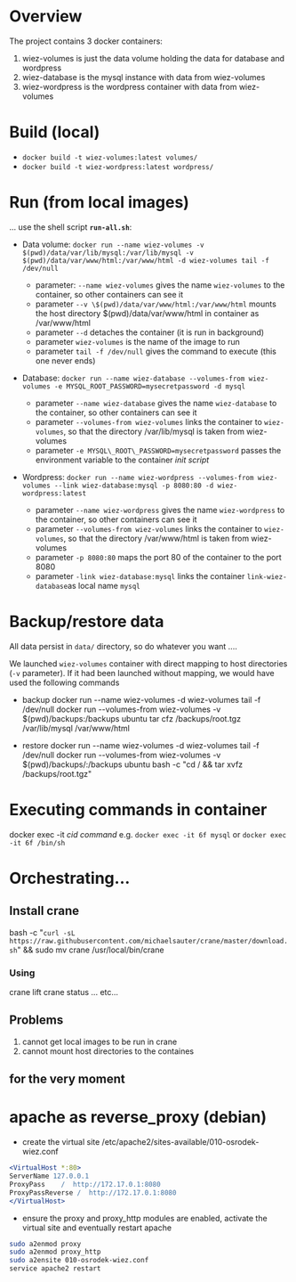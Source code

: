 # Overview 
The project contains 3 docker containers:
1. wiez-volumes is just the data volume holding the data for database and wordpress
2. wiez-database is the mysql instance with data from wiez-volumes
3. wiez-wordpress is the wordpress container with data from wiez-volumes

# Build (local)
* `docker build -t wiez-volumes:latest volumes/` 
* `docker build -t wiez-wordpress:latest wordpress/`

# Run (from local images)
... use the shell script **`run-all.sh`**:

* Data volume: `docker run --name wiez-volumes -v $(pwd)/data/var/lib/mysql:/var/lib/mysql -v $(pwd)/data/var/www/html:/var/www/html -d wiez-volumes tail -f /dev/null`
    + parameter: `--name wiez-volumes` gives the name `wiez-volumes` to the container, so other containers can see it
    + parameter `--v \$(pwd)/data/var/www/html:/var/www/html` mounts the host directory $(pwd)/data/var/www/html in container as /var/www/html 
    + parameter `--d` detaches the container (it is run in background)
    + parameter `wiez-volumes` is the name of the image to run
    + parameter `tail -f /dev/null` gives the command to execute (this one never ends)
  
* Database: `docker run --name wiez-database --volumes-from wiez-volumes -e MYSQL_ROOT_PASSWORD=mysecretpassword -d mysql`
    + parameter `--name wiez-database` gives the name `wiez-database` to the container, so other containers can see it
    + parameter `--volumes-from wiez-volumes` links the container to `wiez-volumes`, so that the directory /var/lib/mysql is taken from wiez-volumes
    + parameter `-e MYSQL\_ROOT\_PASSWORD=mysecretpassword` passes the environment variable to the container _init script_

* Wordpress: `docker run --name wiez-wordpress --volumes-from wiez-volumes --link wiez-database:mysql -p 8080:80 -d wiez-wordpress:latest`
    + parameter `--name wiez-wordpress` gives the name `wiez-wordpress` to the container, so other containers can see it
    + parameter `--volumes-from wiez-volumes` links the container to `wiez-volumes`, so that the directory /var/www/html is taken from wiez-volumes
    + parameter `-p 8080:80` maps the port 80 of the container to the port 8080
    + parameter `-link wiez-database:mysql` links the container `link-wiez-database`as local name `mysql` 

# Backup/restore data
All data persist in `data/` directory, so do whatever you want ....

We launched `wiez-volumes` container with direct mapping to host directories (`-v` parameter). If it had been launched without mapping, we would have used the following commands

* backup
  docker run --name wiez-volumes -d wiez-volumes tail -f /dev/null
  docker run --volumes-from wiez-volumes -v $(pwd)/backups:/backups ubuntu tar cfz /backups/root.tgz /var/lib/mysql /var/www/html
 
* restore 
  docker run --name wiez-volumes -d wiez-volumes tail -f /dev/null
  docker run --volumes-from wiez-volumes -v $(pwd)/backups/:/backups ubuntu bash -c "cd / && tar xvfz /backups/root.tgz"


# Executing commands in container
docker exec -it _cid_ _command_
e.g. `docker exec -it 6f mysql` or `docker exec -it 6f /bin/sh`


# Orchestrating...
## Install crane
bash -c "`curl -sL https://raw.githubusercontent.com/michaelsauter/crane/master/download.sh`" && sudo mv crane /usr/local/bin/crane

### Using
crane lift
crane status 
... etc... 

## Problems 
1. cannot get local images to be run in crane
2. cannot mount host directories to the containes 

## for the very moment 


# apache as reverse_proxy (debian)
* create the virtual site /etc/apache2/sites-available/010-osrodek-wiez.conf
````apache
<VirtualHost *:80>
ServerName 127.0.0.1
ProxyPass 	 / 	http://172.17.0.1:8080
ProxyPassReverse /	http://172.17.0.1:8080
</VirtualHost> 
````
* ensure the proxy and proxy\_http modules are enabled, activate the virtual site and eventually restart apache 
````bash
sudo a2enmod proxy
sudo a2enmod proxy_http
sudo a2ensite 010-osrodek-wiez.conf
service apache2 restart
````
